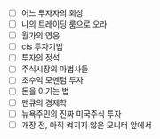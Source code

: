 
- [ ] 어느 투자자의 회상
- [ ] 나의 트레이딩 룸으로 오라
- [ ] 월가의 영웅
- [ ] cis 투자기법
- [ ] 투자의 정석
- [ ] 주식시장의 마법사들
- [ ] 초수익 모멘텀 투자
- [ ] 돈을 이기는 법
- [ ] 맨큐의 경제학
- [ ] 뉴욕주민의 진짜 미국주식 투자
- [ ] 개장 전, 아직 켜지지 않은 모니터 앞에서